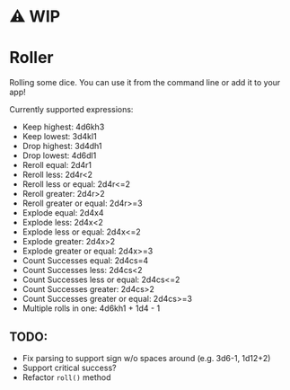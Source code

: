 # ⚠️ WIP

# Roller

Rolling some dice. You can use it from the command line or add it to your app!

Currently supported expressions:
- Keep highest: 4d6kh3
- Keep lowest: 3d4kl1
- Drop highest: 3d4dh1
- Drop lowest: 4d6dl1
- Reroll equal: 2d4r1
- Reroll less: 2d4r<2
- Reroll less or equal: 2d4r<=2
- Reroll greater: 2d4r>2
- Reroll greater or equal: 2d4r>=3
- Explode equal: 2d4x4
- Explode less: 2d4x<2
- Explode less or equal: 2d4x<=2
- Explode greater: 2d4x>2
- Explode greater or equal: 2d4x>=3
- Count Successes equal: 2d4cs=4
- Count Successes less: 2d4cs<2
- Count Successes less or equal: 2d4cs<=2
- Count Successes greater: 2d4cs>2
- Count Successes greater or equal: 2d4cs>=3
- Multiple rolls in one: 4d6kh1 + 1d4 - 1

## TODO:
- Fix parsing to support sign w/o spaces around (e.g. 3d6-1, 1d12+2)
- Support critical success?
- Refactor `roll()` method
